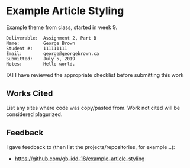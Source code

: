 # Example Article Styling
Example theme from class, started in week 9.

```
Deliverable:  Assignment 2, Part B
Name:         George Brown
Student #:    111111111
Email:        george@georgebrown.ca
Submitted:    July 5, 2019
Notes:        Hello world.
```
[X] I have reviewed the appropriate checklist before submitting this work

## Works Cited
List any sites where code was copy/pasted from. Work not cited will be considered plagurized.

## Feedback
I gave feedback to (then list the projects/repositories, for example...):
- https://github.com/gb-idd-18/example-article-styling

